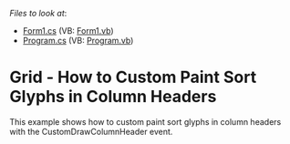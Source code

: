 <!-- default file list -->
*Files to look at*:

* [Form1.cs](./CS/CustomDrawColumnHeader-SortButton/Form1.cs) (VB: [Form1.vb](./VB/CustomDrawColumnHeader-SortButton/Form1.vb))
* [Program.cs](./CS/CustomDrawColumnHeader-SortButton/Program.cs) (VB: [Program.vb](./VB/CustomDrawColumnHeader-SortButton/Program.vb))
<!-- default file list end -->
# Grid - How to Custom Paint Sort Glyphs in Column Headers


This example shows how to custom paint sort glyphs in column headers with the CustomDrawColumnHeader event.<br><br>

<br/>


